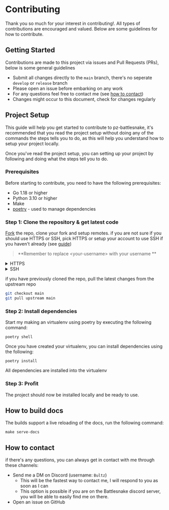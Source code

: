 <!-- omit in toc -->
# Contributing

Thank you so much for your interest in contributing!. All types of contributions are encouraged and valued. Below are some guidelines for how to contribute.

## Getting Started

Contributions are made to this project via issues and Pull Requests (PRs), below is some general guidelines

- Submit all changes directly to the `main` branch, there's no seperate `develop` or `release` branch
- Please open an issue before embarking on any work 
- For any questions feel free to contact me (see [how to contact](#how-to-contact))
- Changes might occur to this document, check for changes regularly


## Project Setup

This guide will help you get started to contribute to pz-battlesnake, it's recommended that you read the project setup without doing any of the commands the steps tells you to do, as this will help you understand how to setup your project locally. 

Once you've read the project setup, you can setting up your project by following and doing what the steps tell you to do. 

<!-- omit in toc -->
### Prerequisites

Before starting to contribute, you need to have the following prerequisites:
- Go 1.18 or higher
- Python 3.10 or higher
- Make
- [poetry](https://python-poetry.org/docs/) - used to manage dependencies

<!-- omit in toc -->
### Step 1: Clone the repository & get latest code

[Fork](http://help.github.com/fork-a-repo/) the repo, clone your fork and setup remotes. if you are not sure if you should use HTTPS or SSH, pick HTTPS or setup your account to use SSH if you haven't already (see [guide](https://docs.github.com/en/authentication/connecting-to-github-with-ssh))
> **Remember to replace \<your-username> with your username **

<details>
  <summary>HTTPS</summary>  
  
  ```bash
    # Clone your fork of the repo into the current directory
    git clone https://github.com/<your-username>/pz-battlesnake
    # Navigate to the newly cloned directory
    cd pz-battlesnake
    # Assign the original repo to a remote called "upstream"
    git remote add upstream https://github.com/DaBultz/pz-battlesnake
  ```
</details>

<details>
  <summary>SSH</summary>
  
  ```bash
    # Clone your fork of the repo into the current directory
    git clone git@github.com:<your-username>/pz-battlesnake.git
    # Navigate to the newly cloned directory
    cd pz-battlesnake
    # Assign the original repo to a remote called "upstream"
    git remote add upstream git@github.com:DaBultz/pz-battlesnake.git
  ```
</details>


if you have previously cloned the repo, pull the latest changes from the upstream repo

```bash
git checkout main
git pull upstream main
```

<!-- omit in toc -->
### Step 2: Install dependencies

Start my making an virtualenv using poetry by executing the following command:
```
poetry shell
```

Once you have created your virtualenv, you can install dependencies using the following:
```
poetry install
```

All dependencies are installed into the virtualenv

<!-- omit in toc -->
### Step 3: Profit

The project should now be installed locally and be ready to use.

## How to build docs 

The builds support a live reloading of the docs, run the following command:
```
make serve-docs
```

## How to contact

if there's any questions, you can always get in contact with me through these channels:
- Send me a DM on Discord (username: `Bultz`)
  - This will be the fastest way to contact me, I will respond to you as soon as I can
  - This option is possible if you are on the Battlesnake discord server, you will be able to easily find me on there.
- Open an issue on GitHub
